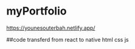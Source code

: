 # myPortfolio
https://younesouterbah.netlify.app/

##code transferd from react to native html css js
